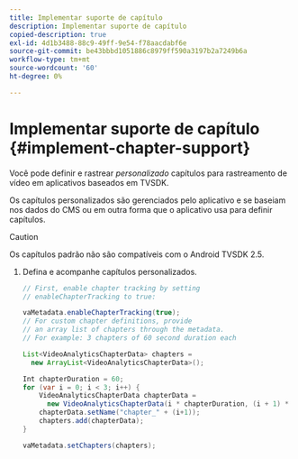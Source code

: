 ```yaml
---
title: Implementar suporte de capítulo
description: Implementar suporte de capítulo
copied-description: true
exl-id: 4d1b3488-88c9-49ff-9e54-f78aacdabf6e
source-git-commit: be43bbbd1051886c8979ff590a3197b2a7249b6a
workflow-type: tm+mt
source-wordcount: '60'
ht-degree: 0%

---
```


# Implementar suporte de capítulo {#implement-chapter-support}

Você pode definir e rastrear *personalizado* capítulos para rastreamento de vídeo em aplicativos baseados em TVSDK.

Os capítulos personalizados são gerenciados pelo aplicativo e se baseiam nos dados do CMS ou em outra forma que o aplicativo usa para definir capítulos.

>[!CAUTION]
>
>Os capítulos padrão não são compatíveis com o Android TVSDK 2.5.

1. Defina e acompanhe capítulos personalizados.

   ```java
   // First, enable chapter tracking by setting   
   // enableChapterTracking to true: 
   
   vaMetadata.enableChapterTracking(true); 
   // For custom chapter definitions, provide  
   // an array list of chapters through the metadata. 
   // For example: 3 chapters of 60 second duration each 
   
   List<VideoAnalyticsChapterData> chapters =  
     new ArrayList<VideoAnalyticsChapterData>(); 
   
   Int chapterDuration = 60; 
   for (var i = 0; i < 3; i++) { 
       VideoAnalyticsChapterData chapterData =  
         new VideoAnalyticsChapterData(i * chapterDuration, (i + 1) * chapterDuration);  
       chapterData.setName("chapter_" + (i+1)); 
       chapters.add(chapterData); 
   } 
   
   vaMetadata.setChapters(chapters); 
   ```
